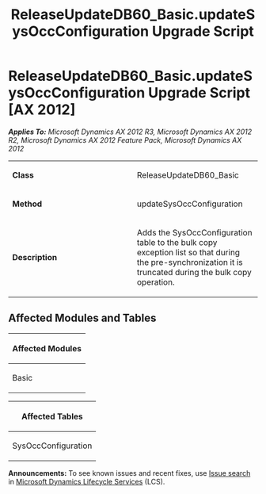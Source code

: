 ﻿---
title: ReleaseUpdateDB60_Basic.updateSysOccConfiguration Upgrade Script
TOCTitle: ReleaseUpdateDB60_Basic.updateSysOccConfiguration Upgrade Script
ms:assetid: 3905876c-2896-ef93-2749-c66cf381e6bc
ms:mtpsurl: https://msdn.microsoft.com/en-us/library/JJ685219(v=AX.60)
ms:contentKeyID: 49707672
ms.date: 05/18/2015
mtps_version: v=AX.60
---

# ReleaseUpdateDB60\_Basic.updateSysOccConfiguration Upgrade Script [AX 2012]


_**Applies To:** Microsoft Dynamics AX 2012 R3, Microsoft Dynamics AX 2012 R2, Microsoft Dynamics AX 2012 Feature Pack, Microsoft Dynamics AX 2012_

<table>
<colgroup>
<col style="width: 50%" />
<col style="width: 50%" />
</colgroup>
<tbody>
<tr class="odd">
<td><p><strong>Class</strong></p></td>
<td><p>ReleaseUpdateDB60_Basic</p></td>
</tr>
<tr class="even">
<td><p><strong>Method</strong></p></td>
<td><p>updateSysOccConfiguration</p></td>
</tr>
<tr class="odd">
<td><p><strong>Description</strong></p></td>
<td><p>Adds the SysOccConfiguration table to the bulk copy exception list so that during the pre-synchronization it is truncated during the bulk copy operation.</p></td>
</tr>
</tbody>
</table>


## Affected Modules and Tables

<table>
<colgroup>
<col style="width: 100%" />
</colgroup>
<thead>
<tr class="header">
<th><p>Affected Modules</p></th>
</tr>
</thead>
<tbody>
<tr class="odd">
<td><p>Basic</p></td>
</tr>
</tbody>
</table>


<table>
<colgroup>
<col style="width: 100%" />
</colgroup>
<thead>
<tr class="header">
<th><p>Affected Tables</p></th>
</tr>
</thead>
<tbody>
<tr class="odd">
<td><p>SysOccConfiguration</p></td>
</tr>
</tbody>
</table>

  
**Announcements:** To see known issues and recent fixes, use [Issue search](http://go.microsoft.com/fwlink/?linkid=389258) in [Microsoft Dynamics Lifecycle Services](http://go.microsoft.com/fwlink/?linkid=306505) (LCS).

